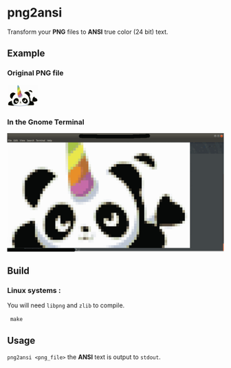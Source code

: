# png2ansi
Transform your __PNG__ files to __ANSI__ true color (24 bit) text.

## Example
### Original PNG file
![original](https://raw.githubusercontent.com/Theomat/png2ansi/master/doc/uni_panda.png)
### In the Gnome Terminal
![terminal](https://raw.githubusercontent.com/Theomat/png2ansi/master/doc/example.png)

## Build

### Linux systems :

  You will need ``libpng`` and ``zlib`` to compile.

  `` make``

## Usage

``png2ansi <png_file>``  the __ANSI__ text is output to ``stdout``.
